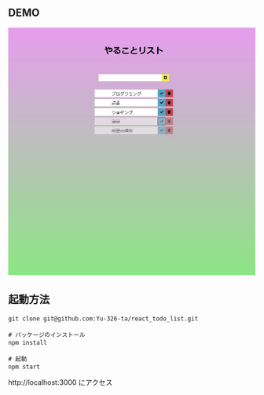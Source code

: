 ## DEMO
![タスク追加画面](images/todolist.jpg)
## 起動方法

```
git clone git@github.com:Yu-326-ta/react_todo_list.git

# パッケージのインストール
npm install

# 起動
npm start
```

http://localhost:3000 にアクセス

